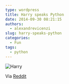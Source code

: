 ```yaml
---
type: wordpress
title: Harry speaks Python
date: 2014-09-30 08:21:15
authors:
  - alexandrevicenzi
slug: harry-speaks-python
categories:
  - Fun
tags:
  - python
---
```


<img src="//i.imgur.com/KGrV41o.png" alt="Harry" />

Via <a href="http://np.reddit.com/r/funny/comments/2hu6x0/harry_speaks_python/">Reddit</a>
